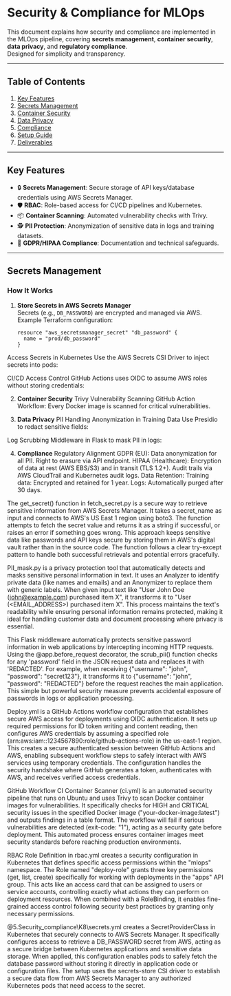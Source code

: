# Security & Compliance for MLOps

This document explains how security and compliance are implemented in the MLOps pipeline, covering **secrets management**, **container security**, **data privacy**, and **regulatory compliance**.  
Designed for simplicity and transparency.

---

## Table of Contents
1. [Key Features](#key-features)
2. [Secrets Management](#secrets-management)
3. [Container Security](#container-security)
4. [Data Privacy](#data-privacy)
5. [Compliance](#compliance)
6. [Setup Guide](#setup-guide)
7. [Deliverables](#deliverables)

---

## Key Features
- 🔒 **Secrets Management**: Secure storage of API keys/database credentials using AWS Secrets Manager.
- 🛡️ **RBAC**: Role-based access for CI/CD pipelines and Kubernetes.
- 📦 **Container Scanning**: Automated vulnerability checks with Trivy.
- 🕵️ **PII Protection**: Anonymization of sensitive data in logs and training datasets.
- 📜 **GDPR/HIPAA Compliance**: Documentation and technical safeguards.

---

## Secrets Management

### How It Works
1. **Store Secrets in AWS Secrets Manager**  
   Secrets (e.g., `DB_PASSWORD`) are encrypted and managed via AWS.  
   Example Terraform configuration:
   ```hcl
   resource "aws_secretsmanager_secret" "db_password" {
     name = "prod/db_password"
   }

  Access Secrets in Kubernetes
    Use the AWS Secrets CSI Driver to inject secrets into pods:

  CI/CD Access Control
    GitHub Actions uses OIDC to assume AWS roles without storing credentials:

2. **Container Security**
Trivy Vulnerability Scanning
GitHub Action Workflow:
Every Docker image is scanned for critical vulnerabilities.

3. **Data Privacy**
PII Handling
Anonymization in Training Data
Use Presidio to redact sensitive fields:

Log Scrubbing
Middleware in Flask to mask PII in logs:

4. **Compliance**
Regulatory Alignment
GDPR (EU):
Data anonymization for all PII.
Right to erasure via API endpoint.
HIPAA (Healthcare):
Encryption of data at rest (AWS EBS/S3) and in transit (TLS 1.2+).
Audit trails via AWS CloudTrail and Kubernetes audit logs.
Data Retention:
Training data: Encrypted and retained for 1 year.
Logs: Automatically purged after 30 days.

The get_secret() function in fetch_secret.py is a secure way to retrieve sensitive information from AWS Secrets Manager. It takes a secret_name as input and connects to AWS's US East 1 region using boto3. The function attempts to fetch the secret value and returns it as a string if successful, or raises an error if something goes wrong. This approach keeps sensitive data like passwords and API keys secure by storing them in AWS's digital vault rather than in the source code. The function follows a clear try-except pattern to handle both successful retrievals and potential errors gracefully.

PII_mask.py is a privacy protection tool that automatically detects and masks sensitive personal information in text. It uses an Analyzer to identify private data (like names and emails) and an Anonymizer to replace them with generic labels. When given input text like "User John Doe (john@example.com) purchased item X", it transforms it to "User (<EMAIL_ADDRESS>) purchased item X". This process maintains the text's readability while ensuring personal information remains protected, making it ideal for handling customer data and document processing where privacy is essential.

This Flask middleware automatically protects sensitive password information in web applications by intercepting incoming HTTP requests. Using the @app.before_request decorator, the scrub_pii() function checks for any 'password' field in the JSON request data and replaces it with 'REDACTED'. For example, when receiving {"username": "john", "password": "secret123"}, it transforms it to {"username": "john", "password": "REDACTED"} before the request reaches the main application. This simple but powerful security measure prevents accidental exposure of passwords in logs or application processing.

Deploy.yml is a GitHub Actions workflow configuration that establishes secure AWS access for deployments using OIDC authentication. It sets up required permissions for ID token writing and content reading, then configures AWS credentials by assuming a specified role (arn:aws:iam::1234567890:role/github-actions-role) in the us-east-1 region. This creates a secure authenticated session between GitHub Actions and AWS, enabling subsequent workflow steps to safely interact with AWS services using temporary credentials. The configuration handles the security handshake where GitHub generates a token, authenticates with AWS, and receives verified access credentials.

GitHub Workflow CI Container Scanner (ci.yml) is an automated security pipeline that runs on Ubuntu and uses Trivy to scan Docker container images for vulnerabilities. It specifically checks for HIGH and CRITICAL security issues in the specified Docker image ("your-docker-image:latest") and outputs findings in a table format. The workflow will fail if serious vulnerabilities are detected (exit-code: "1"), acting as a security gate before deployment. This automated process ensures container images meet security standards before reaching production environments.

RBAC Role Definition in rbac.yml creates a security configuration in Kubernetes that defines specific access permissions within the "mlops" namespace. The Role named "deploy-role" grants three key permissions (get, list, create) specifically for working with deployments in the "apps" API group. This acts like an access card that can be assigned to users or service accounts, controlling exactly what actions they can perform on deployment resources. When combined with a RoleBinding, it enables fine-grained access control following security best practices by granting only necessary permissions.

@5.Security_compliance\K8\secrets.yml creates a SecretProviderClass in Kubernetes that securely connects to AWS Secrets Manager. It specifically configures access to retrieve a DB_PASSWORD secret from AWS, acting as a secure bridge between Kubernetes applications and sensitive data storage. When applied, this configuration enables pods to safely fetch the database password without storing it directly in application code or configuration files. The setup uses the secrets-store CSI driver to establish a secure data flow from AWS Secrets Manager to any authorized Kubernetes pods that need access to the secret.
